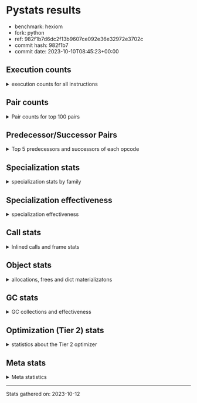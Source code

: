 
# Pystats results

- benchmark: hexiom
- fork: python
- ref: 982f1b7d6dc2f13b9607ce092e36e32972e3702c
- commit hash: 982f1b7
- commit date: 2023-10-10T08:45:23+00:00

## Execution counts

<details>
<summary> execution counts for all instructions </summary>

|Name | Count | Self | Cumulative | Miss ratio | 
|---|---:|---:|---:|---:|
| LOAD_FAST | 245,090,520 | 17.1% | 17.1% |  |
| STORE_FAST | 99,093,660 | 6.9% | 24.0% |  |
| LOAD_CONST | 96,767,160 | 6.8% | 30.8% |  |
| BINARY_SUBSCR_LIST_INT | 74,944,320 | 5.2% | 36.0% |  |
| RESUME_CHECK | 70,878,240 | 5.0% | 41.0% |  |
| LOAD_ATTR_INSTANCE_VALUE | 69,635,520 | 4.9% | 45.9% |  |
| JUMP_BACKWARD | 67,925,100 | 4.7% | 50.6% |  |
| POP_JUMP_IF_FALSE | 66,537,660 | 4.6% | 55.3% |  |
| COMPARE_OP_INT | 53,496,000 | 3.7% | 59.0% |  |
| FOR_ITER_LIST | 42,578,280 | 3.0% | 62.0% | 0.1% |
| RETURN_VALUE | 39,272,760 | 2.7% | 64.7% |  |
| LOAD_GLOBAL_BUILTIN | 38,777,340 | 2.7% | 67.4% |  |
| LOAD_DEREF | 37,844,340 | 2.6% | 70.1% |  |
| CONTAINS_OP | 36,482,880 | 2.5% | 72.6% |  |
| CALL_PY_EXACT_ARGS | 36,265,020 | 2.5% | 75.1% |  |
| CALL_LEN | 35,207,040 | 2.5% | 77.6% |  |
| LOAD_ATTR_METHOD_WITH_VALUES | 34,464,960 | 2.4% | 80.0% |  |
| TO_BOOL_BOOL | 32,763,840 | 2.3% | 82.3% |  |
| FOR_ITER_RANGE | 30,891,900 | 2.2% | 84.5% | 0.2% |
| POP_TOP | 29,638,500 | 2.1% | 86.5% |  |
| INTERPRETER_EXIT | 28,724,520 | 2.0% | 88.5% |  |
| YIELD_VALUE | 27,287,340 | 1.9% | 90.4% |  |
| POP_JUMP_IF_TRUE | 26,646,720 | 1.9% | 92.3% |  |
| LOAD_FAST_LOAD_FAST | 25,610,940 | 1.8% | 94.1% |  |
| BINARY_OP_ADD_INT | 7,922,880 | 0.6% | 94.7% |  |
| SWAP | 7,183,680 | 0.5% | 95.2% |  |
| LOAD_GLOBAL_MODULE | 7,041,040 | 0.5% | 95.6% |  |
| BINARY_SUBSCR_GETITEM | 6,934,080 | 0.5% | 96.1% |  |
| COPY | 6,593,280 | 0.5% | 96.6% |  |
| JUMP_FORWARD | 6,243,840 | 0.4% | 97.0% |  |
| GET_ITER | 5,557,560 | 0.4% | 97.4% |  |
| RETURN_CONST | 4,553,340 | 0.3% | 97.7% |  |
| STORE_SUBSCR_LIST_INT | 3,476,160 | 0.2% | 98.0% |  |
| BINARY_OP_SUBTRACT_INT | 3,312,000 | 0.2% | 98.2% |  |
| BINARY_SLICE | 2,379,840 | 0.2% | 98.4% |  |
| STORE_FAST_LOAD_FAST | 2,167,980 | 0.2% | 98.5% |  |
| LIST_APPEND | 2,158,080 | 0.2% | 98.7% |  |
| CALL_BUILTIN_CLASS | 2,082,300 | 0.1% | 98.8% |  |
| BUILD_TUPLE | 1,781,760 | 0.1% | 98.9% |  |
| STORE_DEREF | 1,658,880 | 0.1% | 99.1% |  |
| RETURN_GENERATOR | 1,436,220 | 0.1% | 99.2% |  |
| MAKE_FUNCTION | 1,436,220 | 0.1% | 99.3% |  |
| COPY_FREE_VARS | 1,436,220 | 0.1% | 99.4% |  |
| SET_FUNCTION_ATTRIBUTE | 1,436,160 | 0.1% | 99.5% |  |
| CALL_BUILTIN_FAST_WITH_KEYWORDS | 1,436,160 | 0.1% | 99.6% |  |
| LOAD_ATTR_METHOD_NO_DICT | 874,140 | 0.1% | 99.6% |  |
| BUILD_LIST | 763,260 | 0.1% | 99.7% |  |
| STORE_ATTR_INSTANCE_VALUE | 708,480 | 0.0% | 99.7% |  |
| POP_JUMP_IF_NOT_NONE | 523,200 | 0.0% | 99.8% |  |
| EXTENDED_ARG | 489,600 | 0.0% | 99.8% |  |
| CALL_LIST_APPEND | 448,320 | 0.0% | 99.8% |  |
| CALL_METHOD_DESCRIPTOR_O | 418,620 | 0.0% | 99.9% |  |
| EXIT_INIT_CHECK | 235,200 | 0.0% | 99.9% |  |
| CALL_ALLOC_AND_ENTER_INIT | 235,200 | 0.0% | 99.9% |  |
| MAKE_CELL | 207,360 | 0.0% | 99.9% |  |
| BINARY_SUBSCR_TUPLE_INT | 205,440 | 0.0% | 99.9% |  |
| LOAD_ATTR_CLASS | 188,220 | 0.0% | 99.9% |  |
| LOAD_FAST_AND_CLEAR | 156,480 | 0.0% | 99.9% |  |
| CALL_PY_WITH_DEFAULTS | 154,560 | 0.0% | 100.0% |  |
| UNPACK_SEQUENCE_TWO_TUPLE | 124,860 | 0.0% | 100.0% |  |
| STORE_FAST_STORE_FAST | 124,860 | 0.0% | 100.0% |  |
| NOP | 99,900 | 0.0% | 100.0% |  |
| BINARY_SUBSCR_DICT | 98,940 | 0.0% | 100.0% |  |
| COMPARE_OP_STR | 36,540 | 0.0% | 100.0% |  |
| BINARY_SUBSCR_STR_INT | 36,480 | 0.0% | 100.0% |  |
| CALL_KW | 28,800 | 0.0% | 100.0% |  |
| BINARY_OP | 25,220 | 0.0% | 100.0% |  |
| STORE_SUBSCR_DICT | 18,240 | 0.0% | 100.0% |  |
| CALL | 15,040 | 0.0% | 100.0% |  |
| CALL_STR_1 | 11,520 | 0.0% | 100.0% |  |
| BINARY_OP_MULTIPLY_INT | 7,680 | 0.0% | 100.0% |  |
| CALL_METHOD_DESCRIPTOR_FAST | 6,180 | 0.0% | 100.0% |  |
| PUSH_NULL | 1,320 | 0.0% | 100.0% |  |
| LOAD_ATTR_MODULE | 1,180 | 0.0% | 100.0% |  |
| CALL_METHOD_DESCRIPTOR_FAST_WITH_KEYWORDS | 1,020 | 0.0% | 100.0% |  |
| LOAD_ATTR_METHOD_LAZY_DICT | 960 | 0.0% | 100.0% |  |
| CALL_METHOD_DESCRIPTOR_NOARGS | 960 | 0.0% | 100.0% |  |
| BUILD_MAP | 960 | 0.0% | 100.0% |  |
| LOAD_ATTR | 200 | 0.0% | 100.0% |  |
| LOAD_GLOBAL | 180 | 0.0% | 100.0% |  |
| CALL_FUNCTION_EX | 120 | 0.0% | 100.0% |  |
| LOAD_FAST_CHECK | 60 | 0.0% | 100.0% |  |
| LIST_EXTEND | 60 | 0.0% | 100.0% |  |
| CALL_INTRINSIC_1 | 60 | 0.0% | 100.0% |  |
| BINARY_OP_SUBTRACT_FLOAT | 60 | 0.0% | 100.0% |  |
| UNPACK_SEQUENCE | 20 | 0.0% | 100.0% |  |
| COMPARE_OP | 20 | 0.0% | 100.0% |  |
| BINARY_SUBSCR | 20 | 0.0% | 100.0% |  |


</details>

## Pair counts

<details>
<summary> Pair counts for top 100 pairs </summary>

|Pair | Count | Self | Cumulative | 
|---|---:|---:|---:|
| LOAD_FAST LOAD_ATTR_INSTANCE_VALUE | 62,971,200 | 4.4% | 4.4% |
| LOAD_ATTR_INSTANCE_VALUE LOAD_FAST | 59,443,200 | 4.2% | 8.6% |
| LOAD_FAST BINARY_SUBSCR_LIST_INT | 59,019,840 | 4.1% | 12.7% |
| STORE_FAST LOAD_FAST | 53,108,340 | 3.7% | 16.4% |
| FOR_ITER_LIST STORE_FAST | 38,914,560 | 2.7% | 19.1% |
| JUMP_BACKWARD FOR_ITER_LIST | 38,806,380 | 2.7% | 21.8% |
| LOAD_CONST COMPARE_OP_INT | 38,582,400 | 2.7% | 24.5% |
| LOAD_GLOBAL_BUILTIN LOAD_FAST | 36,593,340 | 2.6% | 27.1% |
| CALL_LEN LOAD_CONST | 35,076,480 | 2.5% | 29.5% |
| CALL_PY_EXACT_ARGS RESUME_CHECK | 34,623,360 | 2.4% | 31.9% |
| LOAD_FAST CONTAINS_OP | 33,680,640 | 2.4% | 34.3% |
| LOAD_DEREF LOAD_FAST | 33,680,640 | 2.4% | 36.6% |
| LOAD_FAST LOAD_ATTR_METHOD_WITH_VALUES | 33,414,720 | 2.3% | 39.0% |
| LOAD_ATTR_METHOD_WITH_VALUES LOAD_FAST | 31,193,280 | 2.2% | 41.2% |
| LOAD_FAST CALL_PY_EXACT_ARGS | 31,105,920 | 2.2% | 43.3% |
| RETURN_VALUE TO_BOOL_BOOL | 30,024,960 | 2.1% | 45.4% |
| CONTAINS_OP POP_JUMP_IF_FALSE | 29,942,400 | 2.1% | 47.5% |
| TO_BOOL_BOOL POP_JUMP_IF_FALSE | 29,653,440 | 2.1% | 49.6% |
| RESUME_CHECK LOAD_GLOBAL_BUILTIN | 29,537,280 | 2.1% | 51.7% |
| COMPARE_OP_INT RETURN_VALUE | 29,485,440 | 2.1% | 53.7% |
| BINARY_SUBSCR_LIST_INT CALL_LEN | 29,485,440 | 2.1% | 55.8% |
| POP_JUMP_IF_FALSE LOAD_CONST | 29,222,400 | 2.0% | 57.8% |
| JUMP_BACKWARD FOR_ITER_RANGE | 28,862,400 | 2.0% | 59.8% |
| POP_TOP JUMP_BACKWARD | 27,387,180 | 1.9% | 61.7% |
| CACHE RESUME_CHECK | 27,288,300 | 1.9% | 63.7% |
| YIELD_VALUE INTERPRETER_EXIT | 27,287,340 | 1.9% | 65.6% |
| RESUME_CHECK POP_TOP | 27,287,340 | 1.9% | 67.5% |
| STORE_FAST LOAD_DEREF | 27,287,040 | 1.9% | 69.4% |
| FOR_ITER_RANGE STORE_FAST | 25,292,160 | 1.8% | 71.1% |
| LOAD_CONST YIELD_VALUE | 21,144,960 | 1.5% | 72.6% |
| BINARY_SUBSCR_LIST_INT STORE_FAST | 17,138,880 | 1.2% | 73.8% |
| COMPARE_OP_INT POP_JUMP_IF_TRUE | 17,087,040 | 1.2% | 75.0% |
| POP_JUMP_IF_TRUE JUMP_BACKWARD | 14,688,000 | 1.0% | 76.0% |
| POP_JUMP_IF_FALSE JUMP_BACKWARD | 13,742,400 | 1.0% | 77.0% |
| RESUME_CHECK LOAD_FAST | 10,452,540 | 0.7% | 77.7% |
| BINARY_SUBSCR_LIST_INT LOAD_CONST | 8,798,400 | 0.6% | 78.3% |
| BINARY_SUBSCR_LIST_INT RETURN_VALUE | 8,482,560 | 0.6% | 78.9% |
| BINARY_OP_ADD_INT STORE_FAST | 7,732,800 | 0.5% | 79.5% |
| LOAD_CONST BINARY_SUBSCR_LIST_INT | 7,728,000 | 0.5% | 80.0% |
| LOAD_FAST LOAD_CONST | 7,643,520 | 0.5% | 80.5% |
| LOAD_CONST BINARY_OP_ADD_INT | 7,545,600 | 0.5% | 81.1% |
| LOAD_FAST_LOAD_FAST COMPARE_OP_INT | 7,449,600 | 0.5% | 81.6% |
| POP_JUMP_IF_FALSE LOAD_FAST | 7,227,900 | 0.5% | 82.1% |
| BINARY_SUBSCR_GETITEM RESUME_CHECK | 6,934,080 | 0.5% | 82.6% |
| COMPARE_OP_INT POP_JUMP_IF_FALSE | 6,923,520 | 0.5% | 83.1% |
| LOAD_FAST_LOAD_FAST BINARY_SUBSCR_GETITEM | 6,896,640 | 0.5% | 83.6% |
| CONTAINS_OP POP_JUMP_IF_TRUE | 6,431,040 | 0.4% | 84.0% |
| POP_JUMP_IF_FALSE LOAD_DEREF | 6,393,600 | 0.4% | 84.4% |
| LOAD_CONST JUMP_FORWARD | 6,142,080 | 0.4% | 84.9% |
| JUMP_FORWARD YIELD_VALUE | 6,142,080 | 0.4% | 85.3% |
| POP_JUMP_IF_FALSE LOAD_FAST_LOAD_FAST | 5,941,440 | 0.4% | 85.7% |
| STORE_FAST JUMP_BACKWARD | 5,855,040 | 0.4% | 86.1% |
| STORE_FAST LOAD_GLOBAL_BUILTIN | 5,841,640 | 0.4% | 86.5% |
| POP_JUMP_IF_TRUE LOAD_FAST_LOAD_FAST | 5,629,440 | 0.4% | 86.9% |
| LOAD_GLOBAL_MODULE COMPARE_OP_INT | 5,560,320 | 0.4% | 87.3% |
| RETURN_VALUE LOAD_CONST | 5,403,840 | 0.4% | 87.7% |
| POP_JUMP_IF_TRUE LOAD_FAST | 4,940,160 | 0.3% | 88.0% |
| LOAD_CONST STORE_FAST | 4,804,800 | 0.3% | 88.4% |
| LOAD_FAST CALL_LEN | 4,322,880 | 0.3% | 88.7% |
| STORE_FAST LOAD_FAST_LOAD_FAST | 4,269,180 | 0.3% | 89.0% |
| BINARY_SUBSCR_LIST_INT LOAD_GLOBAL_MODULE | 4,231,680 | 0.3% | 89.3% |
| LOAD_DEREF BINARY_SUBSCR_LIST_INT | 3,924,480 | 0.3% | 89.5% |
| LOAD_CONST BINARY_OP_SUBTRACT_INT | 3,306,240 | 0.2% | 89.8% |
| SWAP SWAP | 3,296,640 | 0.2% | 90.0% |
| SWAP STORE_SUBSCR_LIST_INT | 3,296,640 | 0.2% | 90.2% |
| COPY COPY | 3,296,640 | 0.2% | 90.5% |
| COPY BINARY_SUBSCR_LIST_INT | 3,296,640 | 0.2% | 90.7% |
| BINARY_OP_SUBTRACT_INT SWAP | 3,278,400 | 0.2% | 90.9% |
| TO_BOOL_BOOL POP_JUMP_IF_TRUE | 3,110,400 | 0.2% | 91.1% |
| LOAD_ATTR_INSTANCE_VALUE LOAD_DEREF | 3,095,040 | 0.2% | 91.4% |
| LOAD_FAST_LOAD_FAST LOAD_ATTR_INSTANCE_VALUE | 2,974,080 | 0.2% | 91.6% |
| RESUME_CHECK LOAD_FAST_LOAD_FAST | 2,953,920 | 0.2% | 91.8% |
| LOAD_FAST_LOAD_FAST CALL_PY_EXACT_ARGS | 2,785,920 | 0.2% | 92.0% |
| LOAD_ATTR_METHOD_WITH_VALUES LOAD_FAST_LOAD_FAST | 2,785,920 | 0.2% | 92.2% |
| BINARY_SUBSCR_LIST_INT CONTAINS_OP | 2,608,320 | 0.2% | 92.3% |
| RETURN_CONST TO_BOOL_BOOL | 2,535,360 | 0.2% | 92.5% |
| LOAD_FAST_LOAD_FAST LOAD_CONST | 2,535,360 | 0.2% | 92.7% |
| LOAD_CONST LOAD_CONST | 2,468,160 | 0.2% | 92.9% |
| LOAD_CONST BINARY_SLICE | 2,361,600 | 0.2% | 93.0% |
| STORE_SUBSCR_LIST_INT JUMP_BACKWARD | 2,327,040 | 0.2% | 93.2% |
| BINARY_SUBSCR_LIST_INT COPY | 2,323,200 | 0.2% | 93.4% |
| POP_JUMP_IF_FALSE RETURN_CONST | 2,190,720 | 0.2% | 93.5% |
| LIST_APPEND JUMP_BACKWARD | 2,158,080 | 0.2% | 93.7% |
| STORE_FAST_LOAD_FAST LOAD_ATTR_INSTANCE_VALUE | 2,042,880 | 0.1% | 93.8% |
| FOR_ITER_RANGE STORE_FAST_LOAD_FAST | 2,042,880 | 0.1% | 94.0% |
| BINARY_SLICE LIST_APPEND | 2,042,880 | 0.1% | 94.1% |
| LOAD_ATTR_INSTANCE_VALUE STORE_FAST | 2,039,040 | 0.1% | 94.2% |
| STORE_FAST LOAD_CONST | 2,025,660 | 0.1% | 94.4% |
| CALL_BUILTIN_CLASS GET_ITER | 1,984,320 | 0.1% | 94.5% |
| GET_ITER FOR_ITER_RANGE | 1,881,660 | 0.1% | 94.7% |
| GET_ITER FOR_ITER_LIST | 1,875,840 | 0.1% | 94.8% |
| LOAD_FAST GET_ITER | 1,862,460 | 0.1% | 94.9% |
| STORE_DEREF LOAD_FAST | 1,658,880 | 0.1% | 95.0% |
| FOR_ITER_RANGE STORE_DEREF | 1,658,880 | 0.1% | 95.1% |
| LOAD_ATTR_INSTANCE_VALUE GET_ITER | 1,644,480 | 0.1% | 95.3% |
| LOAD_FAST COMPARE_OP_INT | 1,584,000 | 0.1% | 95.4% |
| RETURN_VALUE LOAD_ATTR_INSTANCE_VALUE | 1,566,720 | 0.1% | 95.5% |
| LOAD_FAST LOAD_GLOBAL_MODULE | 1,545,600 | 0.1% | 95.6% |
| POP_JUMP_IF_FALSE LOAD_GLOBAL_BUILTIN | 1,507,200 | 0.1% | 95.7% |
| LOAD_GLOBAL_BUILTIN LOAD_FAST_LOAD_FAST | 1,471,680 | 0.1% | 95.8% |


</details>

## Predecessor/Successor Pairs

<details>
<summary> Top 5 predecessors and successors of each opcode </summary>

### BINARY_SLICE

<details>
<summary> Successors and predecessors for BINARY_SLICE </summary>

|Predecessors | Count | Percentage | 
|---|---:|---:|
| LOAD_CONST | 2,361,600 | 99.2% |
| BINARY_OP_ADD_INT | 18,240 | 0.8% |

|Successors | Count | Percentage | 
|---|---:|---:|
| LIST_APPEND | 2,042,880 | 85.8% |
| STORE_FAST | 336,960 | 14.2% |


</details>

### CACHE

<details>
<summary> Successors and predecessors for CACHE </summary>

|Predecessors | Count | Percentage | 
|---|---:|---:|

|Successors | Count | Percentage | 
|---|---:|---:|
| RESUME_CHECK | 27,288,300 | 95.0% |
| POP_TOP | 1,436,220 | 5.0% |


</details>

### BINARY_SUBSCR

<details>
<summary> Successors and predecessors for BINARY_SUBSCR </summary>

|Predecessors | Count | Percentage | 
|---|---:|---:|
| LOAD_FAST | 20 | 100.0% |

|Successors | Count | Percentage | 
|---|---:|---:|
| BINARY_SUBSCR_DICT | 20 | 100.0% |


</details>

### EXIT_INIT_CHECK

<details>
<summary> Successors and predecessors for EXIT_INIT_CHECK </summary>

|Predecessors | Count | Percentage | 
|---|---:|---:|
| RETURN_CONST | 235,200 | 100.0% |

|Successors | Count | Percentage | 
|---|---:|---:|
| RETURN_VALUE | 235,200 | 100.0% |


</details>

### GET_ITER

<details>
<summary> Successors and predecessors for GET_ITER </summary>

|Predecessors | Count | Percentage | 
|---|---:|---:|
| CALL_BUILTIN_CLASS | 1,984,320 | 35.7% |
| LOAD_FAST | 1,862,460 | 33.5% |
| LOAD_ATTR_INSTANCE_VALUE | 1,644,480 | 29.6% |
| RETURN_VALUE | 47,040 | 0.8% |
| LOAD_GLOBAL_MODULE | 18,240 | 0.3% |

|Successors | Count | Percentage | 
|---|---:|---:|
| FOR_ITER_RANGE | 1,881,660 | 33.9% |
| FOR_ITER_LIST | 1,875,840 | 33.8% |
| CALL_PY_EXACT_ARGS | 1,436,200 | 25.8% |
| EXTENDED_ARG | 207,360 | 3.7% |
| LOAD_FAST_AND_CLEAR | 156,480 | 2.8% |


</details>

### INTERPRETER_EXIT

<details>
<summary> Successors and predecessors for INTERPRETER_EXIT </summary>

|Predecessors | Count | Percentage | 
|---|---:|---:|
| YIELD_VALUE | 27,287,340 | 95.0% |
| RETURN_CONST | 1,437,180 | 5.0% |

|Successors | Count | Percentage | 
|---|---:|---:|


</details>

### MAKE_FUNCTION

<details>
<summary> Successors and predecessors for MAKE_FUNCTION </summary>

|Predecessors | Count | Percentage | 
|---|---:|---:|
| LOAD_CONST | 1,436,220 | 100.0% |

|Successors | Count | Percentage | 
|---|---:|---:|
| SET_FUNCTION_ATTRIBUTE | 1,436,160 | 100.0% |
| LOAD_FAST_CHECK | 60 | 0.0% |


</details>

### NOP

<details>
<summary> Successors and predecessors for NOP </summary>

|Predecessors | Count | Percentage | 
|---|---:|---:|
| POP_JUMP_IF_FALSE | 85,440 | 85.5% |
| JUMP_BACKWARD | 14,400 | 14.4% |
| POP_TOP | 60 | 0.1% |

|Successors | Count | Percentage | 
|---|---:|---:|
| LOAD_GLOBAL_MODULE | 99,840 | 99.9% |
| LOAD_DEREF | 60 | 0.1% |


</details>

### POP_TOP

<details>
<summary> Successors and predecessors for POP_TOP </summary>

|Predecessors | Count | Percentage | 
|---|---:|---:|
| RESUME_CHECK | 27,287,340 | 92.1% |
| CACHE | 1,436,220 | 4.8% |
| CALL_METHOD_DESCRIPTOR_O | 418,560 | 1.4% |
| RETURN_CONST | 345,600 | 1.2% |
| SWAP | 121,920 | 0.4% |

|Successors | Count | Percentage | 
|---|---:|---:|
| JUMP_BACKWARD | 27,387,180 | 92.4% |
| RESUME_CHECK | 1,436,220 | 4.8% |
| RETURN_CONST | 526,080 | 1.8% |
| RETURN_VALUE | 121,920 | 0.4% |
| LOAD_GLOBAL_MODULE | 109,440 | 0.4% |


</details>

### PUSH_NULL

<details>
<summary> Successors and predecessors for PUSH_NULL </summary>

|Predecessors | Count | Percentage | 
|---|---:|---:|
| LOAD_ATTR_MODULE | 1,180 | 89.4% |
| LOAD_DEREF | 120 | 9.1% |
| LOAD_ATTR | 20 | 1.5% |

|Successors | Count | Percentage | 
|---|---:|---:|
| CALL | 1,200 | 90.9% |
| LOAD_FAST | 120 | 9.1% |


</details>

### RETURN_GENERATOR

<details>
<summary> Successors and predecessors for RETURN_GENERATOR </summary>

|Predecessors | Count | Percentage | 
|---|---:|---:|
| COPY_FREE_VARS | 1,436,160 | 100.0% |
| CALL_PY_EXACT_ARGS | 60 | 0.0% |

|Successors | Count | Percentage | 
|---|---:|---:|
| CALL_BUILTIN_FAST_WITH_KEYWORDS | 1,436,160 | 100.0% |
| CALL_METHOD_DESCRIPTOR_O | 40 | 0.0% |
| CALL | 20 | 0.0% |


</details>

### RETURN_VALUE

<details>
<summary> Successors and predecessors for RETURN_VALUE </summary>

|Predecessors | Count | Percentage | 
|---|---:|---:|
| COMPARE_OP_INT | 29,485,440 | 75.1% |
| BINARY_SUBSCR_LIST_INT | 8,482,560 | 21.6% |
| LOAD_FAST | 584,700 | 1.5% |
| EXIT_INIT_CHECK | 235,200 | 0.6% |
| RETURN_VALUE | 156,540 | 0.4% |

|Successors | Count | Percentage | 
|---|---:|---:|
| TO_BOOL_BOOL | 30,024,960 | 76.5% |
| LOAD_CONST | 5,403,840 | 13.8% |
| LOAD_ATTR_INSTANCE_VALUE | 1,566,720 | 4.0% |
| CALL_LEN | 1,398,720 | 3.6% |
| STORE_FAST | 481,920 | 1.2% |


</details>

### BINARY_OP

<details>
<summary> Successors and predecessors for BINARY_OP </summary>

|Predecessors | Count | Percentage | 
|---|---:|---:|
| LOAD_FAST | 20,180 | 80.0% |
| BINARY_OP_SUBTRACT_INT | 2,880 | 11.4% |
| BUILD_LIST | 1,920 | 7.6% |
| BINARY_OP | 240 | 1.0% |

|Successors | Count | Percentage | 
|---|---:|---:|
| LOAD_CONST | 23,040 | 91.4% |
| STORE_FAST | 960 | 3.8% |
| LOAD_FAST | 960 | 3.8% |
| BINARY_OP | 240 | 1.0% |
| BINARY_OP_SUBTRACT_FLOAT | 20 | 0.1% |


</details>

### BUILD_LIST

<details>
<summary> Successors and predecessors for BUILD_LIST </summary>

|Predecessors | Count | Percentage | 
|---|---:|---:|
| LOAD_FAST | 362,940 | 47.6% |
| STORE_FAST | 205,440 | 26.9% |
| SWAP | 156,480 | 20.5% |
| LOAD_GLOBAL_MODULE | 18,240 | 2.4% |
| LOAD_FAST_LOAD_FAST | 18,240 | 2.4% |

|Successors | Count | Percentage | 
|---|---:|---:|
| STORE_FAST | 410,880 | 53.8% |
| LOAD_FAST | 157,440 | 20.6% |
| SWAP | 156,480 | 20.5% |
| LIST_APPEND | 18,240 | 2.4% |
| CALL_ALLOC_AND_ENTER_INIT | 18,240 | 2.4% |


</details>

### BUILD_MAP

<details>
<summary> Successors and predecessors for BUILD_MAP </summary>

|Predecessors | Count | Percentage | 
|---|---:|---:|
| STORE_ATTR_INSTANCE_VALUE | 960 | 100.0% |

|Successors | Count | Percentage | 
|---|---:|---:|
| LOAD_FAST | 960 | 100.0% |


</details>

### BUILD_TUPLE

<details>
<summary> Successors and predecessors for BUILD_TUPLE </summary>

|Predecessors | Count | Percentage | 
|---|---:|---:|
| LOAD_FAST | 1,436,160 | 80.6% |
| LOAD_FAST_LOAD_FAST | 317,760 | 17.8% |
| LOAD_GLOBAL_MODULE | 27,840 | 1.6% |

|Successors | Count | Percentage | 
|---|---:|---:|
| LOAD_CONST | 1,436,160 | 80.6% |
| CALL_PY_EXACT_ARGS | 109,440 | 6.1% |
| LIST_APPEND | 91,200 | 5.1% |
| BINARY_SUBSCR_DICT | 80,640 | 4.5% |
| STORE_FAST | 36,480 | 2.0% |


</details>

### CALL

<details>
<summary> Successors and predecessors for CALL </summary>

|Predecessors | Count | Percentage | 
|---|---:|---:|
| LOAD_FAST | 11,540 | 76.7% |
| PUSH_NULL | 1,200 | 8.0% |
| LOAD_ATTR_INSTANCE_VALUE | 960 | 6.4% |
| BINARY_SUBSCR_LIST_INT | 960 | 6.4% |
| CALL | 280 | 1.9% |

|Successors | Count | Percentage | 
|---|---:|---:|
| STORE_FAST | 14,520 | 96.5% |
| CALL | 280 | 1.9% |
| POP_TOP | 60 | 0.4% |
| LOAD_FAST | 60 | 0.4% |
| CALL_METHOD_DESCRIPTOR_FAST | 40 | 0.3% |


</details>

### CALL_FUNCTION_EX

<details>
<summary> Successors and predecessors for CALL_FUNCTION_EX </summary>

|Predecessors | Count | Percentage | 
|---|---:|---:|
| LOAD_FAST | 60 | 50.0% |
| CALL_INTRINSIC_1 | 60 | 50.0% |

|Successors | Count | Percentage | 
|---|---:|---:|
| RESUME_CHECK | 60 | 50.0% |
| COPY_FREE_VARS | 60 | 50.0% |


</details>

### CALL_INTRINSIC_1

<details>
<summary> Successors and predecessors for CALL_INTRINSIC_1 </summary>

|Predecessors | Count | Percentage | 
|---|---:|---:|
| LIST_EXTEND | 60 | 100.0% |

|Successors | Count | Percentage | 
|---|---:|---:|
| CALL_FUNCTION_EX | 60 | 100.0% |


</details>

### CALL_KW

<details>
<summary> Successors and predecessors for CALL_KW </summary>

|Predecessors | Count | Percentage | 
|---|---:|---:|
| LOAD_CONST | 28,800 | 100.0% |

|Successors | Count | Percentage | 
|---|---:|---:|
| POP_TOP | 27,840 | 96.7% |
| RESUME_CHECK | 960 | 3.3% |


</details>

### COMPARE_OP

<details>
<summary> Successors and predecessors for COMPARE_OP </summary>

|Predecessors | Count | Percentage | 
|---|---:|---:|
| LOAD_FAST_LOAD_FAST | 20 | 100.0% |

|Successors | Count | Percentage | 
|---|---:|---:|
| COMPARE_OP_STR | 20 | 100.0% |


</details>

### CONTAINS_OP

<details>
<summary> Successors and predecessors for CONTAINS_OP </summary>

|Predecessors | Count | Percentage | 
|---|---:|---:|
| LOAD_FAST | 33,680,640 | 92.3% |
| BINARY_SUBSCR_LIST_INT | 2,608,320 | 7.1% |
| LOAD_ATTR_INSTANCE_VALUE | 109,440 | 0.3% |
| RETURN_VALUE | 84,480 | 0.2% |

|Successors | Count | Percentage | 
|---|---:|---:|
| POP_JUMP_IF_FALSE | 29,942,400 | 82.1% |
| POP_JUMP_IF_TRUE | 6,431,040 | 17.6% |
| RETURN_VALUE | 109,440 | 0.3% |


</details>

### COPY

<details>
<summary> Successors and predecessors for COPY </summary>

|Predecessors | Count | Percentage | 
|---|---:|---:|
| COPY | 3,296,640 | 50.0% |
| BINARY_SUBSCR_LIST_INT | 2,323,200 | 35.2% |
| LOAD_FAST_LOAD_FAST | 973,440 | 14.8% |

|Successors | Count | Percentage | 
|---|---:|---:|
| COPY | 3,296,640 | 50.0% |
| BINARY_SUBSCR_LIST_INT | 3,296,640 | 50.0% |


</details>

### COPY_FREE_VARS

<details>
<summary> Successors and predecessors for COPY_FREE_VARS </summary>

|Predecessors | Count | Percentage | 
|---|---:|---:|
| CALL_PY_EXACT_ARGS | 1,436,160 | 100.0% |
| CALL_FUNCTION_EX | 60 | 0.0% |

|Successors | Count | Percentage | 
|---|---:|---:|
| RETURN_GENERATOR | 1,436,160 | 100.0% |
| RESUME_CHECK | 60 | 0.0% |


</details>

### EXTENDED_ARG

<details>
<summary> Successors and predecessors for EXTENDED_ARG </summary>

|Predecessors | Count | Percentage | 
|---|---:|---:|
| JUMP_BACKWARD | 241,920 | 49.4% |
| GET_ITER | 207,360 | 42.4% |
| FOR_ITER_LIST | 40,320 | 8.2% |

|Successors | Count | Percentage | 
|---|---:|---:|
| FOR_ITER_LIST | 410,880 | 83.9% |
| JUMP_BACKWARD | 40,320 | 8.2% |
| FOR_ITER_RANGE | 38,400 | 7.8% |


</details>

### JUMP_BACKWARD

<details>
<summary> Successors and predecessors for JUMP_BACKWARD </summary>

|Predecessors | Count | Percentage | 
|---|---:|---:|
| POP_TOP | 27,387,180 | 40.3% |
| POP_JUMP_IF_TRUE | 14,688,000 | 21.6% |
| POP_JUMP_IF_FALSE | 13,742,400 | 20.2% |
| STORE_FAST | 5,855,040 | 8.6% |
| STORE_SUBSCR_LIST_INT | 2,327,040 | 3.4% |

|Successors | Count | Percentage | 
|---|---:|---:|
| FOR_ITER_LIST | 38,806,380 | 57.1% |
| FOR_ITER_RANGE | 28,862,400 | 42.5% |
| EXTENDED_ARG | 241,920 | 0.4% |
| NOP | 14,400 | 0.0% |


</details>

### JUMP_FORWARD

<details>
<summary> Successors and predecessors for JUMP_FORWARD </summary>

|Predecessors | Count | Percentage | 
|---|---:|---:|
| LOAD_CONST | 6,142,080 | 98.4% |
| STORE_FAST | 85,440 | 1.4% |
| CALL_STR_1 | 11,520 | 0.2% |
| CALL_BUILTIN_CLASS | 3,840 | 0.1% |
| POP_JUMP_IF_FALSE | 960 | 0.0% |

|Successors | Count | Percentage | 
|---|---:|---:|
| YIELD_VALUE | 6,142,080 | 98.4% |
| LOAD_FAST | 60,480 | 1.0% |
| LOAD_GLOBAL_BUILTIN | 18,240 | 0.3% |
| STORE_FAST | 15,360 | 0.2% |
| LOAD_FAST_LOAD_FAST | 6,720 | 0.1% |


</details>

### LIST_APPEND

<details>
<summary> Successors and predecessors for LIST_APPEND </summary>

|Predecessors | Count | Percentage | 
|---|---:|---:|
| BINARY_SLICE | 2,042,880 | 94.7% |
| BUILD_TUPLE | 91,200 | 4.2% |
| BUILD_LIST | 18,240 | 0.8% |
| CALL_METHOD_DESCRIPTOR_FAST | 5,760 | 0.3% |

|Successors | Count | Percentage | 
|---|---:|---:|
| JUMP_BACKWARD | 2,158,080 | 100.0% |


</details>

### LIST_EXTEND

<details>
<summary> Successors and predecessors for LIST_EXTEND </summary>

|Predecessors | Count | Percentage | 
|---|---:|---:|
| LOAD_DEREF | 60 | 100.0% |

|Successors | Count | Percentage | 
|---|---:|---:|
| CALL_INTRINSIC_1 | 60 | 100.0% |


</details>

### LOAD_ATTR

<details>
<summary> Successors and predecessors for LOAD_ATTR </summary>

|Predecessors | Count | Percentage | 
|---|---:|---:|
| LOAD_GLOBAL_MODULE | 100 | 50.0% |
| LOAD_FAST | 40 | 20.0% |
| LOAD_GLOBAL | 20 | 10.0% |
| LOAD_FAST_CHECK | 20 | 10.0% |
| LOAD_CONST | 20 | 10.0% |

|Successors | Count | Percentage | 
|---|---:|---:|
| LOAD_ATTR_MODULE | 80 | 40.0% |
| LOAD_ATTR_METHOD_NO_DICT | 80 | 40.0% |
| PUSH_NULL | 20 | 10.0% |
| LOAD_ATTR_CLASS | 20 | 10.0% |


</details>

### LOAD_CONST

<details>
<summary> Successors and predecessors for LOAD_CONST </summary>

|Predecessors | Count | Percentage | 
|---|---:|---:|
| CALL_LEN | 35,076,480 | 36.2% |
| POP_JUMP_IF_FALSE | 29,222,400 | 30.2% |
| BINARY_SUBSCR_LIST_INT | 8,798,400 | 9.1% |
| LOAD_FAST | 7,643,520 | 7.9% |
| RETURN_VALUE | 5,403,840 | 5.6% |

|Successors | Count | Percentage | 
|---|---:|---:|
| COMPARE_OP_INT | 38,582,400 | 39.9% |
| YIELD_VALUE | 21,144,960 | 21.9% |
| BINARY_SUBSCR_LIST_INT | 7,728,000 | 8.0% |
| BINARY_OP_ADD_INT | 7,545,600 | 7.8% |
| JUMP_FORWARD | 6,142,080 | 6.3% |


</details>

### LOAD_DEREF

<details>
<summary> Successors and predecessors for LOAD_DEREF </summary>

|Predecessors | Count | Percentage | 
|---|---:|---:|
| STORE_FAST | 27,287,040 | 72.1% |
| POP_JUMP_IF_FALSE | 6,393,600 | 16.9% |
| LOAD_ATTR_INSTANCE_VALUE | 3,095,040 | 8.2% |
| LOAD_FAST | 845,760 | 2.2% |
| LOAD_ATTR_METHOD_WITH_VALUES | 222,720 | 0.6% |

|Successors | Count | Percentage | 
|---|---:|---:|
| LOAD_FAST | 33,680,640 | 89.0% |
| BINARY_SUBSCR_LIST_INT | 3,924,480 | 10.4% |
| CALL_PY_EXACT_ARGS | 239,040 | 0.6% |
| PUSH_NULL | 120 | 0.0% |
| LIST_EXTEND | 60 | 0.0% |


</details>

### LOAD_FAST

<details>
<summary> Successors and predecessors for LOAD_FAST </summary>

|Predecessors | Count | Percentage | 
|---|---:|---:|
| LOAD_ATTR_INSTANCE_VALUE | 59,443,200 | 24.3% |
| STORE_FAST | 53,108,340 | 21.7% |
| LOAD_GLOBAL_BUILTIN | 36,593,340 | 14.9% |
| LOAD_DEREF | 33,680,640 | 13.7% |
| LOAD_ATTR_METHOD_WITH_VALUES | 31,193,280 | 12.7% |

|Successors | Count | Percentage | 
|---|---:|---:|
| LOAD_ATTR_INSTANCE_VALUE | 62,971,200 | 25.7% |
| BINARY_SUBSCR_LIST_INT | 59,019,840 | 24.1% |
| CONTAINS_OP | 33,680,640 | 13.7% |
| LOAD_ATTR_METHOD_WITH_VALUES | 33,414,720 | 13.6% |
| CALL_PY_EXACT_ARGS | 31,105,920 | 12.7% |


</details>

### LOAD_FAST_AND_CLEAR

<details>
<summary> Successors and predecessors for LOAD_FAST_AND_CLEAR </summary>

|Predecessors | Count | Percentage | 
|---|---:|---:|
| GET_ITER | 156,480 | 100.0% |

|Successors | Count | Percentage | 
|---|---:|---:|
| SWAP | 156,480 | 100.0% |


</details>

### LOAD_FAST_CHECK

<details>
<summary> Successors and predecessors for LOAD_FAST_CHECK </summary>

|Predecessors | Count | Percentage | 
|---|---:|---:|
| MAKE_FUNCTION | 60 | 100.0% |

|Successors | Count | Percentage | 
|---|---:|---:|
| LOAD_ATTR_METHOD_NO_DICT | 40 | 66.7% |
| LOAD_ATTR | 20 | 33.3% |


</details>

### LOAD_FAST_LOAD_FAST

<details>
<summary> Successors and predecessors for LOAD_FAST_LOAD_FAST </summary>

|Predecessors | Count | Percentage | 
|---|---:|---:|
| POP_JUMP_IF_FALSE | 5,941,440 | 23.2% |
| POP_JUMP_IF_TRUE | 5,629,440 | 22.0% |
| STORE_FAST | 4,269,180 | 16.7% |
| RESUME_CHECK | 2,953,920 | 11.5% |
| LOAD_ATTR_METHOD_WITH_VALUES | 2,785,920 | 10.9% |

|Successors | Count | Percentage | 
|---|---:|---:|
| COMPARE_OP_INT | 7,449,600 | 29.1% |
| BINARY_SUBSCR_GETITEM | 6,896,640 | 26.9% |
| LOAD_ATTR_INSTANCE_VALUE | 2,974,080 | 11.6% |
| CALL_PY_EXACT_ARGS | 2,785,920 | 10.9% |
| LOAD_CONST | 2,535,360 | 9.9% |


</details>

### LOAD_GLOBAL

<details>
<summary> Successors and predecessors for LOAD_GLOBAL </summary>

|Predecessors | Count | Percentage | 
|---|---:|---:|
| STORE_FAST | 80 | 44.4% |
| RETURN_VALUE | 40 | 22.2% |
| STORE_FAST_STORE_FAST | 20 | 11.1% |
| RESUME_CHECK | 20 | 11.1% |
| FOR_ITER_RANGE | 20 | 11.1% |

|Successors | Count | Percentage | 
|---|---:|---:|
| LOAD_GLOBAL_MODULE | 140 | 77.8% |
| LOAD_GLOBAL_BUILTIN | 20 | 11.1% |
| LOAD_ATTR | 20 | 11.1% |


</details>

### MAKE_CELL

<details>
<summary> Successors and predecessors for MAKE_CELL </summary>

|Predecessors | Count | Percentage | 
|---|---:|---:|
| CALL_PY_EXACT_ARGS | 205,440 | 99.1% |
| CALL_PY_WITH_DEFAULTS | 1,920 | 0.9% |

|Successors | Count | Percentage | 
|---|---:|---:|
| RESUME_CHECK | 207,360 | 100.0% |


</details>

### POP_JUMP_IF_FALSE

<details>
<summary> Successors and predecessors for POP_JUMP_IF_FALSE </summary>

|Predecessors | Count | Percentage | 
|---|---:|---:|
| CONTAINS_OP | 29,942,400 | 45.0% |
| TO_BOOL_BOOL | 29,653,440 | 44.6% |
| COMPARE_OP_INT | 6,923,520 | 10.4% |
| COMPARE_OP_STR | 18,300 | 0.0% |

|Successors | Count | Percentage | 
|---|---:|---:|
| LOAD_CONST | 29,222,400 | 43.9% |
| JUMP_BACKWARD | 13,742,400 | 20.7% |
| LOAD_FAST | 7,227,900 | 10.9% |
| LOAD_DEREF | 6,393,600 | 9.6% |
| LOAD_FAST_LOAD_FAST | 5,941,440 | 8.9% |


</details>

### POP_JUMP_IF_NOT_NONE

<details>
<summary> Successors and predecessors for POP_JUMP_IF_NOT_NONE </summary>

|Predecessors | Count | Percentage | 
|---|---:|---:|
| LOAD_FAST | 523,200 | 100.0% |

|Successors | Count | Percentage | 
|---|---:|---:|
| LOAD_FAST | 519,360 | 99.3% |
| LOAD_GLOBAL_BUILTIN | 3,840 | 0.7% |


</details>

### POP_JUMP_IF_TRUE

<details>
<summary> Successors and predecessors for POP_JUMP_IF_TRUE </summary>

|Predecessors | Count | Percentage | 
|---|---:|---:|
| COMPARE_OP_INT | 17,087,040 | 64.1% |
| CONTAINS_OP | 6,431,040 | 24.1% |
| TO_BOOL_BOOL | 3,110,400 | 11.7% |
| COMPARE_OP_STR | 18,240 | 0.1% |

|Successors | Count | Percentage | 
|---|---:|---:|
| JUMP_BACKWARD | 14,688,000 | 55.1% |
| LOAD_FAST_LOAD_FAST | 5,629,440 | 21.1% |
| LOAD_FAST | 4,940,160 | 18.5% |
| LOAD_GLOBAL_BUILTIN | 840,960 | 3.2% |
| LOAD_CONST | 492,480 | 1.8% |


</details>

### RETURN_CONST

<details>
<summary> Successors and predecessors for RETURN_CONST </summary>

|Predecessors | Count | Percentage | 
|---|---:|---:|
| POP_JUMP_IF_FALSE | 2,190,720 | 48.1% |
| FOR_ITER_LIST | 1,437,180 | 31.6% |
| POP_TOP | 526,080 | 11.6% |
| STORE_ATTR_INSTANCE_VALUE | 235,200 | 5.2% |
| STORE_SUBSCR_LIST_INT | 157,440 | 3.5% |

|Successors | Count | Percentage | 
|---|---:|---:|
| TO_BOOL_BOOL | 2,535,360 | 55.7% |
| INTERPRETER_EXIT | 1,437,180 | 31.6% |
| POP_TOP | 345,600 | 7.6% |
| EXIT_INIT_CHECK | 235,200 | 5.2% |


</details>

### SET_FUNCTION_ATTRIBUTE

<details>
<summary> Successors and predecessors for SET_FUNCTION_ATTRIBUTE </summary>

|Predecessors | Count | Percentage | 
|---|---:|---:|
| MAKE_FUNCTION | 1,436,160 | 100.0% |

|Successors | Count | Percentage | 
|---|---:|---:|
| LOAD_FAST | 1,436,160 | 100.0% |


</details>

### STORE_DEREF

<details>
<summary> Successors and predecessors for STORE_DEREF </summary>

|Predecessors | Count | Percentage | 
|---|---:|---:|
| FOR_ITER_RANGE | 1,658,880 | 100.0% |

|Successors | Count | Percentage | 
|---|---:|---:|
| LOAD_FAST | 1,658,880 | 100.0% |


</details>

### STORE_FAST

<details>
<summary> Successors and predecessors for STORE_FAST </summary>

|Predecessors | Count | Percentage | 
|---|---:|---:|
| FOR_ITER_LIST | 38,914,560 | 39.3% |
| FOR_ITER_RANGE | 25,292,160 | 25.5% |
| BINARY_SUBSCR_LIST_INT | 17,138,880 | 17.3% |
| BINARY_OP_ADD_INT | 7,732,800 | 7.8% |
| LOAD_CONST | 4,804,800 | 4.8% |

|Successors | Count | Percentage | 
|---|---:|---:|
| LOAD_FAST | 53,108,340 | 53.6% |
| LOAD_DEREF | 27,287,040 | 27.5% |
| JUMP_BACKWARD | 5,855,040 | 5.9% |
| LOAD_GLOBAL_BUILTIN | 5,841,640 | 5.9% |
| LOAD_FAST_LOAD_FAST | 4,269,180 | 4.3% |


</details>

### STORE_FAST_LOAD_FAST

<details>
<summary> Successors and predecessors for STORE_FAST_LOAD_FAST </summary>

|Predecessors | Count | Percentage | 
|---|---:|---:|
| FOR_ITER_RANGE | 2,042,880 | 94.2% |
| FOR_ITER_LIST | 125,100 | 5.8% |

|Successors | Count | Percentage | 
|---|---:|---:|
| LOAD_ATTR_INSTANCE_VALUE | 2,042,880 | 94.2% |
| LOAD_GLOBAL_MODULE | 119,040 | 5.5% |
| LOAD_ATTR_METHOD_NO_DICT | 6,060 | 0.3% |


</details>

### STORE_FAST_STORE_FAST

<details>
<summary> Successors and predecessors for STORE_FAST_STORE_FAST </summary>

|Predecessors | Count | Percentage | 
|---|---:|---:|
| UNPACK_SEQUENCE_TWO_TUPLE | 124,860 | 100.0% |

|Successors | Count | Percentage | 
|---|---:|---:|
| LOAD_FAST | 106,560 | 85.3% |
| LOAD_GLOBAL_MODULE | 18,280 | 14.6% |
| LOAD_GLOBAL | 20 | 0.0% |


</details>

### SWAP

<details>
<summary> Successors and predecessors for SWAP </summary>

|Predecessors | Count | Percentage | 
|---|---:|---:|
| SWAP | 3,296,640 | 45.9% |
| BINARY_OP_SUBTRACT_INT | 3,278,400 | 45.6% |
| LOAD_FAST_AND_CLEAR | 156,480 | 2.2% |
| BUILD_LIST | 156,480 | 2.2% |
| FOR_ITER_RANGE | 108,480 | 1.5% |

|Successors | Count | Percentage | 
|---|---:|---:|
| SWAP | 3,296,640 | 45.9% |
| STORE_SUBSCR_LIST_INT | 3,296,640 | 45.9% |
| BUILD_LIST | 156,480 | 2.2% |
| STORE_FAST | 155,520 | 2.2% |
| POP_TOP | 121,920 | 1.7% |


</details>

### UNPACK_SEQUENCE

<details>
<summary> Successors and predecessors for UNPACK_SEQUENCE </summary>

|Predecessors | Count | Percentage | 
|---|---:|---:|
| BINARY_SUBSCR_DICT | 20 | 100.0% |

|Successors | Count | Percentage | 
|---|---:|---:|
| UNPACK_SEQUENCE_TWO_TUPLE | 20 | 100.0% |


</details>

### YIELD_VALUE

<details>
<summary> Successors and predecessors for YIELD_VALUE </summary>

|Predecessors | Count | Percentage | 
|---|---:|---:|
| LOAD_CONST | 21,144,960 | 77.5% |
| JUMP_FORWARD | 6,142,080 | 22.5% |
| CALL_METHOD_DESCRIPTOR_FAST | 300 | 0.0% |

|Successors | Count | Percentage | 
|---|---:|---:|
| INTERPRETER_EXIT | 27,287,340 | 100.0% |


</details>

### BINARY_OP_ADD_INT

<details>
<summary> Successors and predecessors for BINARY_OP_ADD_INT </summary>

|Predecessors | Count | Percentage | 
|---|---:|---:|
| LOAD_CONST | 7,545,600 | 95.2% |
| LOAD_ATTR_INSTANCE_VALUE | 218,880 | 2.8% |
| CALL_LEN | 130,560 | 1.6% |
| LOAD_FAST_LOAD_FAST | 22,080 | 0.3% |
| BINARY_SUBSCR_LIST_INT | 3,840 | 0.0% |

|Successors | Count | Percentage | 
|---|---:|---:|
| STORE_FAST | 7,732,800 | 97.6% |
| COMPARE_OP_INT | 130,560 | 1.6% |
| SWAP | 18,240 | 0.2% |
| BINARY_SLICE | 18,240 | 0.2% |
| LOAD_CONST | 13,440 | 0.2% |


</details>

### BINARY_OP_MULTIPLY_INT

<details>
<summary> Successors and predecessors for BINARY_OP_MULTIPLY_INT </summary>

|Predecessors | Count | Percentage | 
|---|---:|---:|
| LOAD_CONST | 5,760 | 75.0% |
| LOAD_FAST | 960 | 12.5% |
| BINARY_OP_SUBTRACT_INT | 960 | 12.5% |

|Successors | Count | Percentage | 
|---|---:|---:|
| LOAD_CONST | 6,720 | 87.5% |
| LOAD_FAST | 960 | 12.5% |


</details>

### BINARY_OP_SUBTRACT_FLOAT

<details>
<summary> Successors and predecessors for BINARY_OP_SUBTRACT_FLOAT </summary>

|Predecessors | Count | Percentage | 
|---|---:|---:|
| LOAD_FAST | 40 | 66.7% |
| BINARY_OP | 20 | 33.3% |

|Successors | Count | Percentage | 
|---|---:|---:|
| STORE_FAST | 60 | 100.0% |


</details>

### BINARY_OP_SUBTRACT_INT

<details>
<summary> Successors and predecessors for BINARY_OP_SUBTRACT_INT </summary>

|Predecessors | Count | Percentage | 
|---|---:|---:|
| LOAD_CONST | 3,306,240 | 99.8% |
| LOAD_FAST_LOAD_FAST | 5,760 | 0.2% |

|Successors | Count | Percentage | 
|---|---:|---:|
| SWAP | 3,278,400 | 99.0% |
| STORE_FAST | 13,440 | 0.4% |
| LOAD_CONST | 8,640 | 0.3% |
| CALL_BUILTIN_CLASS | 5,760 | 0.2% |
| BINARY_OP | 2,880 | 0.1% |


</details>

### BINARY_SUBSCR_DICT

<details>
<summary> Successors and predecessors for BINARY_SUBSCR_DICT </summary>

|Predecessors | Count | Percentage | 
|---|---:|---:|
| BUILD_TUPLE | 80,640 | 81.5% |
| LOAD_FAST | 18,280 | 18.5% |
| BINARY_SUBSCR | 20 | 0.0% |

|Successors | Count | Percentage | 
|---|---:|---:|
| LOAD_ATTR_INSTANCE_VALUE | 80,640 | 81.5% |
| RETURN_VALUE | 18,240 | 18.4% |
| UNPACK_SEQUENCE_TWO_TUPLE | 40 | 0.0% |
| UNPACK_SEQUENCE | 20 | 0.0% |


</details>

### BINARY_SUBSCR_GETITEM

<details>
<summary> Successors and predecessors for BINARY_SUBSCR_GETITEM </summary>

|Predecessors | Count | Percentage | 
|---|---:|---:|
| LOAD_FAST_LOAD_FAST | 6,896,640 | 99.5% |
| LOAD_FAST | 37,440 | 0.5% |

|Successors | Count | Percentage | 
|---|---:|---:|
| RESUME_CHECK | 6,934,080 | 100.0% |


</details>

### BINARY_SUBSCR_LIST_INT

<details>
<summary> Successors and predecessors for BINARY_SUBSCR_LIST_INT </summary>

|Predecessors | Count | Percentage | 
|---|---:|---:|
| LOAD_FAST | 59,019,840 | 78.8% |
| LOAD_CONST | 7,728,000 | 10.3% |
| LOAD_DEREF | 3,924,480 | 5.2% |
| COPY | 3,296,640 | 4.4% |
| LOAD_FAST_LOAD_FAST | 975,360 | 1.3% |

|Successors | Count | Percentage | 
|---|---:|---:|
| CALL_LEN | 29,485,440 | 39.3% |
| STORE_FAST | 17,138,880 | 22.9% |
| LOAD_CONST | 8,798,400 | 11.7% |
| RETURN_VALUE | 8,482,560 | 11.3% |
| LOAD_GLOBAL_MODULE | 4,231,680 | 5.6% |


</details>

### BINARY_SUBSCR_STR_INT

<details>
<summary> Successors and predecessors for BINARY_SUBSCR_STR_INT </summary>

|Predecessors | Count | Percentage | 
|---|---:|---:|
| LOAD_CONST | 36,480 | 100.0% |

|Successors | Count | Percentage | 
|---|---:|---:|
| LOAD_CONST | 36,480 | 100.0% |


</details>

### BINARY_SUBSCR_TUPLE_INT

<details>
<summary> Successors and predecessors for BINARY_SUBSCR_TUPLE_INT </summary>

|Predecessors | Count | Percentage | 
|---|---:|---:|
| LOAD_CONST | 205,440 | 100.0% |

|Successors | Count | Percentage | 
|---|---:|---:|
| CALL_PY_EXACT_ARGS | 205,440 | 100.0% |


</details>

### CALL_ALLOC_AND_ENTER_INIT

<details>
<summary> Successors and predecessors for CALL_ALLOC_AND_ENTER_INIT </summary>

|Predecessors | Count | Percentage | 
|---|---:|---:|
| RETURN_VALUE | 107,520 | 45.7% |
| LOAD_CONST | 107,520 | 45.7% |
| BUILD_LIST | 18,240 | 7.8% |
| LOAD_FAST | 1,920 | 0.8% |

|Successors | Count | Percentage | 
|---|---:|---:|
| RESUME_CHECK | 235,200 | 100.0% |


</details>

### CALL_BUILTIN_CLASS

<details>
<summary> Successors and predecessors for CALL_BUILTIN_CLASS </summary>

|Predecessors | Count | Percentage | 
|---|---:|---:|
| LOAD_ATTR_INSTANCE_VALUE | 1,332,480 | 64.0% |
| LOAD_CONST | 634,560 | 30.5% |
| STORE_FAST | 47,040 | 2.3% |
| CALL_BUILTIN_CLASS | 47,040 | 2.3% |
| BINARY_OP_ADD_INT | 8,640 | 0.4% |

|Successors | Count | Percentage | 
|---|---:|---:|
| GET_ITER | 1,984,320 | 95.3% |
| STORE_FAST | 47,100 | 2.3% |
| CALL_BUILTIN_CLASS | 47,040 | 2.3% |
| JUMP_FORWARD | 3,840 | 0.2% |


</details>

### CALL_BUILTIN_FAST_WITH_KEYWORDS

<details>
<summary> Successors and predecessors for CALL_BUILTIN_FAST_WITH_KEYWORDS </summary>

|Predecessors | Count | Percentage | 
|---|---:|---:|
| RETURN_GENERATOR | 1,436,160 | 100.0% |

|Successors | Count | Percentage | 
|---|---:|---:|
| STORE_FAST | 1,436,160 | 100.0% |


</details>

### CALL_LEN

<details>
<summary> Successors and predecessors for CALL_LEN </summary>

|Predecessors | Count | Percentage | 
|---|---:|---:|
| BINARY_SUBSCR_LIST_INT | 29,485,440 | 83.7% |
| LOAD_FAST | 4,322,880 | 12.3% |
| RETURN_VALUE | 1,398,720 | 4.0% |

|Successors | Count | Percentage | 
|---|---:|---:|
| LOAD_CONST | 35,076,480 | 99.6% |
| BINARY_OP_ADD_INT | 130,560 | 0.4% |


</details>

### CALL_LIST_APPEND

<details>
<summary> Successors and predecessors for CALL_LIST_APPEND </summary>

|Predecessors | Count | Percentage | 
|---|---:|---:|
| LOAD_FAST | 339,840 | 75.8% |
| LOAD_ATTR_INSTANCE_VALUE | 80,640 | 18.0% |
| BUILD_TUPLE | 27,840 | 6.2% |

|Successors | Count | Percentage | 
|---|---:|---:|
| JUMP_BACKWARD | 420,480 | 93.8% |
| LOAD_FAST | 27,840 | 6.2% |


</details>

### CALL_METHOD_DESCRIPTOR_FAST

<details>
<summary> Successors and predecessors for CALL_METHOD_DESCRIPTOR_FAST </summary>

|Predecessors | Count | Percentage | 
|---|---:|---:|
| LOAD_CONST | 5,760 | 93.2% |
| LOAD_ATTR_METHOD_NO_DICT | 380 | 6.1% |
| CALL | 40 | 0.6% |

|Successors | Count | Percentage | 
|---|---:|---:|
| LIST_APPEND | 5,760 | 93.2% |
| YIELD_VALUE | 300 | 4.9% |
| STORE_FAST | 120 | 1.9% |


</details>

### CALL_METHOD_DESCRIPTOR_FAST_WITH_KEYWORDS

<details>
<summary> Successors and predecessors for CALL_METHOD_DESCRIPTOR_FAST_WITH_KEYWORDS </summary>

|Predecessors | Count | Percentage | 
|---|---:|---:|
| LOAD_ATTR_METHOD_NO_DICT | 1,000 | 98.0% |
| CALL | 20 | 2.0% |

|Successors | Count | Percentage | 
|---|---:|---:|
| GET_ITER | 1,020 | 100.0% |


</details>

### CALL_METHOD_DESCRIPTOR_NOARGS

<details>
<summary> Successors and predecessors for CALL_METHOD_DESCRIPTOR_NOARGS </summary>

|Predecessors | Count | Percentage | 
|---|---:|---:|
| LOAD_ATTR_METHOD_LAZY_DICT | 960 | 100.0% |

|Successors | Count | Percentage | 
|---|---:|---:|
| STORE_FAST | 960 | 100.0% |


</details>

### CALL_METHOD_DESCRIPTOR_O

<details>
<summary> Successors and predecessors for CALL_METHOD_DESCRIPTOR_O </summary>

|Predecessors | Count | Percentage | 
|---|---:|---:|
| LOAD_FAST | 418,560 | 100.0% |
| RETURN_GENERATOR | 40 | 0.0% |
| CALL | 20 | 0.0% |

|Successors | Count | Percentage | 
|---|---:|---:|
| POP_TOP | 418,560 | 100.0% |
| STORE_FAST | 60 | 0.0% |


</details>

### CALL_PY_EXACT_ARGS

<details>
<summary> Successors and predecessors for CALL_PY_EXACT_ARGS </summary>

|Predecessors | Count | Percentage | 
|---|---:|---:|
| LOAD_FAST | 31,105,920 | 85.8% |
| LOAD_FAST_LOAD_FAST | 2,785,920 | 7.7% |
| GET_ITER | 1,436,200 | 4.0% |
| LOAD_ATTR_METHOD_WITH_VALUES | 263,040 | 0.7% |
| LOAD_DEREF | 239,040 | 0.7% |

|Successors | Count | Percentage | 
|---|---:|---:|
| RESUME_CHECK | 34,623,360 | 95.5% |
| COPY_FREE_VARS | 1,436,160 | 4.0% |
| MAKE_CELL | 205,440 | 0.6% |
| RETURN_GENERATOR | 60 | 0.0% |


</details>

### CALL_PY_WITH_DEFAULTS

<details>
<summary> Successors and predecessors for CALL_PY_WITH_DEFAULTS </summary>

|Predecessors | Count | Percentage | 
|---|---:|---:|
| LOAD_FAST_LOAD_FAST | 152,640 | 98.8% |
| LOAD_FAST | 1,920 | 1.2% |

|Successors | Count | Percentage | 
|---|---:|---:|
| RESUME_CHECK | 152,640 | 98.8% |
| MAKE_CELL | 1,920 | 1.2% |


</details>

### CALL_STR_1

<details>
<summary> Successors and predecessors for CALL_STR_1 </summary>

|Predecessors | Count | Percentage | 
|---|---:|---:|
| BINARY_SUBSCR_LIST_INT | 11,520 | 100.0% |

|Successors | Count | Percentage | 
|---|---:|---:|
| JUMP_FORWARD | 11,520 | 100.0% |


</details>

### COMPARE_OP_INT

<details>
<summary> Successors and predecessors for COMPARE_OP_INT </summary>

|Predecessors | Count | Percentage | 
|---|---:|---:|
| LOAD_CONST | 38,582,400 | 72.1% |
| LOAD_FAST_LOAD_FAST | 7,449,600 | 13.9% |
| LOAD_GLOBAL_MODULE | 5,560,320 | 10.4% |
| LOAD_FAST | 1,584,000 | 3.0% |
| LOAD_ATTR_CLASS | 188,160 | 0.4% |

|Successors | Count | Percentage | 
|---|---:|---:|
| RETURN_VALUE | 29,485,440 | 55.1% |
| POP_JUMP_IF_TRUE | 17,087,040 | 31.9% |
| POP_JUMP_IF_FALSE | 6,923,520 | 12.9% |


</details>

### COMPARE_OP_STR

<details>
<summary> Successors and predecessors for COMPARE_OP_STR </summary>

|Predecessors | Count | Percentage | 
|---|---:|---:|
| LOAD_CONST | 36,480 | 99.8% |
| LOAD_FAST_LOAD_FAST | 40 | 0.1% |
| COMPARE_OP | 20 | 0.1% |

|Successors | Count | Percentage | 
|---|---:|---:|
| POP_JUMP_IF_FALSE | 18,300 | 50.1% |
| POP_JUMP_IF_TRUE | 18,240 | 49.9% |


</details>

### FOR_ITER_LIST

<details>
<summary> Successors and predecessors for FOR_ITER_LIST </summary>

|Predecessors | Count | Percentage | 
|---|---:|---:|
| JUMP_BACKWARD | 38,806,380 | 91.1% |
| GET_ITER | 1,875,840 | 4.4% |
| LOAD_FAST | 1,436,220 | 3.4% |
| EXTENDED_ARG | 410,880 | 1.0% |
| SWAP | 48,000 | 0.1% |

|Successors | Count | Percentage | 
|---|---:|---:|
| STORE_FAST | 38,914,560 | 91.4% |
| RETURN_CONST | 1,437,180 | 3.4% |
| LOAD_GLOBAL_BUILTIN | 838,080 | 2.0% |
| LOAD_FAST_LOAD_FAST | 712,320 | 1.7% |
| LOAD_FAST | 395,520 | 0.9% |


</details>

### FOR_ITER_RANGE

<details>
<summary> Successors and predecessors for FOR_ITER_RANGE </summary>

|Predecessors | Count | Percentage | 
|---|---:|---:|
| JUMP_BACKWARD | 28,862,400 | 93.4% |
| GET_ITER | 1,881,660 | 6.1% |
| SWAP | 108,480 | 0.4% |
| EXTENDED_ARG | 38,400 | 0.1% |
| FOR_ITER_LIST | 960 | 0.0% |

|Successors | Count | Percentage | 
|---|---:|---:|
| STORE_FAST | 25,292,160 | 81.9% |
| STORE_FAST_LOAD_FAST | 2,042,880 | 6.6% |
| STORE_DEREF | 1,658,880 | 5.4% |
| JUMP_BACKWARD | 1,271,040 | 4.1% |
| LOAD_FAST | 502,080 | 1.6% |


</details>

### LOAD_ATTR_CLASS

<details>
<summary> Successors and predecessors for LOAD_ATTR_CLASS </summary>

|Predecessors | Count | Percentage | 
|---|---:|---:|
| LOAD_GLOBAL_MODULE | 188,200 | 100.0% |
| LOAD_ATTR | 20 | 0.0% |

|Successors | Count | Percentage | 
|---|---:|---:|
| COMPARE_OP_INT | 188,160 | 100.0% |
| STORE_FAST | 60 | 0.0% |


</details>

### LOAD_ATTR_INSTANCE_VALUE

<details>
<summary> Successors and predecessors for LOAD_ATTR_INSTANCE_VALUE </summary>

|Predecessors | Count | Percentage | 
|---|---:|---:|
| LOAD_FAST | 62,971,200 | 90.4% |
| LOAD_FAST_LOAD_FAST | 2,974,080 | 4.3% |
| STORE_FAST_LOAD_FAST | 2,042,880 | 2.9% |
| RETURN_VALUE | 1,566,720 | 2.2% |
| BINARY_SUBSCR_DICT | 80,640 | 0.1% |

|Successors | Count | Percentage | 
|---|---:|---:|
| LOAD_FAST | 59,443,200 | 85.4% |
| LOAD_DEREF | 3,095,040 | 4.4% |
| STORE_FAST | 2,039,040 | 2.9% |
| GET_ITER | 1,644,480 | 2.4% |
| CALL_BUILTIN_CLASS | 1,332,480 | 1.9% |


</details>

### LOAD_ATTR_METHOD_LAZY_DICT

<details>
<summary> Successors and predecessors for LOAD_ATTR_METHOD_LAZY_DICT </summary>

|Predecessors | Count | Percentage | 
|---|---:|---:|
| LOAD_FAST | 960 | 100.0% |

|Successors | Count | Percentage | 
|---|---:|---:|
| CALL_METHOD_DESCRIPTOR_NOARGS | 960 | 100.0% |


</details>

### LOAD_ATTR_METHOD_NO_DICT

<details>
<summary> Successors and predecessors for LOAD_ATTR_METHOD_NO_DICT </summary>

|Predecessors | Count | Percentage | 
|---|---:|---:|
| BINARY_SUBSCR_LIST_INT | 418,560 | 47.9% |
| LOAD_FAST | 368,720 | 42.2% |
| LOAD_ATTR_INSTANCE_VALUE | 80,640 | 9.2% |
| STORE_FAST_LOAD_FAST | 6,060 | 0.7% |
| LOAD_ATTR | 80 | 0.0% |

|Successors | Count | Percentage | 
|---|---:|---:|
| LOAD_FAST | 866,880 | 99.2% |
| LOAD_CONST | 5,820 | 0.7% |
| CALL_METHOD_DESCRIPTOR_FAST_WITH_KEYWORDS | 1,000 | 0.1% |
| CALL_METHOD_DESCRIPTOR_FAST | 380 | 0.0% |
| CALL | 60 | 0.0% |


</details>

### LOAD_ATTR_METHOD_WITH_VALUES

<details>
<summary> Successors and predecessors for LOAD_ATTR_METHOD_WITH_VALUES </summary>

|Predecessors | Count | Percentage | 
|---|---:|---:|
| LOAD_FAST | 33,414,720 | 97.0% |
| LOAD_ATTR_INSTANCE_VALUE | 1,050,240 | 3.0% |

|Successors | Count | Percentage | 
|---|---:|---:|
| LOAD_FAST | 31,193,280 | 90.5% |
| LOAD_FAST_LOAD_FAST | 2,785,920 | 8.1% |
| CALL_PY_EXACT_ARGS | 263,040 | 0.8% |
| LOAD_DEREF | 222,720 | 0.6% |


</details>

### LOAD_ATTR_MODULE

<details>
<summary> Successors and predecessors for LOAD_ATTR_MODULE </summary>

|Predecessors | Count | Percentage | 
|---|---:|---:|
| LOAD_GLOBAL_MODULE | 1,100 | 93.2% |
| LOAD_ATTR | 80 | 6.8% |

|Successors | Count | Percentage | 
|---|---:|---:|
| PUSH_NULL | 1,180 | 100.0% |


</details>

### LOAD_GLOBAL_BUILTIN

<details>
<summary> Successors and predecessors for LOAD_GLOBAL_BUILTIN </summary>

|Predecessors | Count | Percentage | 
|---|---:|---:|
| RESUME_CHECK | 29,537,280 | 76.2% |
| STORE_FAST | 5,841,640 | 15.1% |
| POP_JUMP_IF_FALSE | 1,507,200 | 3.9% |
| POP_JUMP_IF_TRUE | 840,960 | 2.2% |
| FOR_ITER_LIST | 838,080 | 2.2% |

|Successors | Count | Percentage | 
|---|---:|---:|
| LOAD_FAST | 36,593,340 | 94.4% |
| LOAD_FAST_LOAD_FAST | 1,471,680 | 3.8% |
| LOAD_CONST | 665,280 | 1.7% |
| LOAD_GLOBAL_BUILTIN | 47,040 | 0.1% |


</details>

### LOAD_GLOBAL_MODULE

<details>
<summary> Successors and predecessors for LOAD_GLOBAL_MODULE </summary>

|Predecessors | Count | Percentage | 
|---|---:|---:|
| BINARY_SUBSCR_LIST_INT | 4,231,680 | 60.1% |
| LOAD_FAST | 1,545,600 | 22.0% |
| STORE_FAST | 367,800 | 5.2% |
| POP_JUMP_IF_FALSE | 225,600 | 3.2% |
| RESUME_CHECK | 217,000 | 3.1% |

|Successors | Count | Percentage | 
|---|---:|---:|
| COMPARE_OP_INT | 5,560,320 | 79.0% |
| LOAD_FAST_LOAD_FAST | 581,760 | 8.3% |
| LOAD_FAST | 258,300 | 3.7% |
| LOAD_ATTR_CLASS | 188,200 | 2.7% |
| CALL_PY_EXACT_ARGS | 120,000 | 1.7% |


</details>

### RESUME_CHECK

<details>
<summary> Successors and predecessors for RESUME_CHECK </summary>

|Predecessors | Count | Percentage | 
|---|---:|---:|
| CALL_PY_EXACT_ARGS | 34,623,360 | 48.8% |
| CACHE | 27,288,300 | 38.5% |
| BINARY_SUBSCR_GETITEM | 6,934,080 | 9.8% |
| POP_TOP | 1,436,220 | 2.0% |
| CALL_ALLOC_AND_ENTER_INIT | 235,200 | 0.3% |

|Successors | Count | Percentage | 
|---|---:|---:|
| LOAD_GLOBAL_BUILTIN | 29,537,280 | 41.7% |
| POP_TOP | 27,287,340 | 38.5% |
| LOAD_FAST | 10,452,540 | 14.7% |
| LOAD_FAST_LOAD_FAST | 2,953,920 | 4.2% |
| LOAD_CONST | 430,080 | 0.6% |


</details>

### STORE_ATTR_INSTANCE_VALUE

<details>
<summary> Successors and predecessors for STORE_ATTR_INSTANCE_VALUE </summary>

|Predecessors | Count | Percentage | 
|---|---:|---:|
| LOAD_FAST_LOAD_FAST | 381,120 | 53.8% |
| LOAD_FAST | 327,360 | 46.2% |

|Successors | Count | Percentage | 
|---|---:|---:|
| LOAD_FAST | 325,440 | 45.9% |
| RETURN_CONST | 235,200 | 33.2% |
| LOAD_FAST_LOAD_FAST | 144,960 | 20.5% |
| LOAD_CONST | 1,920 | 0.3% |
| BUILD_MAP | 960 | 0.1% |


</details>

### STORE_SUBSCR_DICT

<details>
<summary> Successors and predecessors for STORE_SUBSCR_DICT </summary>

|Predecessors | Count | Percentage | 
|---|---:|---:|
| LOAD_FAST | 18,240 | 100.0% |

|Successors | Count | Percentage | 
|---|---:|---:|
| LOAD_FAST_LOAD_FAST | 18,240 | 100.0% |


</details>

### STORE_SUBSCR_LIST_INT

<details>
<summary> Successors and predecessors for STORE_SUBSCR_LIST_INT </summary>

|Predecessors | Count | Percentage | 
|---|---:|---:|
| SWAP | 3,296,640 | 94.8% |
| LOAD_FAST | 157,440 | 4.5% |
| LOAD_ATTR_INSTANCE_VALUE | 18,240 | 0.5% |
| LOAD_FAST_LOAD_FAST | 3,840 | 0.1% |

|Successors | Count | Percentage | 
|---|---:|---:|
| JUMP_BACKWARD | 2,327,040 | 66.9% |
| LOAD_FAST_LOAD_FAST | 955,200 | 27.5% |
| RETURN_CONST | 157,440 | 4.5% |
| LOAD_FAST | 36,480 | 1.0% |


</details>

### TO_BOOL_BOOL

<details>
<summary> Successors and predecessors for TO_BOOL_BOOL </summary>

|Predecessors | Count | Percentage | 
|---|---:|---:|
| RETURN_VALUE | 30,024,960 | 91.6% |
| RETURN_CONST | 2,535,360 | 7.7% |
| LOAD_FAST | 203,520 | 0.6% |

|Successors | Count | Percentage | 
|---|---:|---:|
| POP_JUMP_IF_FALSE | 29,653,440 | 90.5% |
| POP_JUMP_IF_TRUE | 3,110,400 | 9.5% |


</details>

### UNPACK_SEQUENCE_TWO_TUPLE

<details>
<summary> Successors and predecessors for UNPACK_SEQUENCE_TWO_TUPLE </summary>

|Predecessors | Count | Percentage | 
|---|---:|---:|
| LOAD_FAST | 106,560 | 85.3% |
| LOAD_ATTR_INSTANCE_VALUE | 18,240 | 14.6% |
| BINARY_SUBSCR_DICT | 40 | 0.0% |
| UNPACK_SEQUENCE | 20 | 0.0% |

|Successors | Count | Percentage | 
|---|---:|---:|
| STORE_FAST_STORE_FAST | 124,860 | 100.0% |


</details>


</details>

## Specialization stats

<details>
<summary> specialization stats by family </summary>

### BINARY_SLICE

<details>
<summary> specialization stats for BINARY_SLICE family </summary>

|Kind | Count | Ratio | 
|---|---|---|


</details>

### BINARY_SUBSCR

<details>
<summary> specialization stats for BINARY_SUBSCR family </summary>

|Kind | Count | Ratio | 
|---|---|---|
|          hit |     82219260 | 100.0% |

#### Specialization attempts

| | Count | Ratio | 
|---|---:|---:|
| Success | 20 | 100.0% |
| Failure | 0 | 0.0% |

|Failure kind | Count | Ratio | 
|---|---:|---:|


</details>

### STORE_SUBSCR

<details>
<summary> specialization stats for STORE_SUBSCR family </summary>

|Kind | Count | Ratio | 
|---|---|---|
|          hit |      3494400 | 100.0% |


</details>

### TO_BOOL

<details>
<summary> specialization stats for TO_BOOL family </summary>

|Kind | Count | Ratio | 
|---|---|---|
|          hit |     32763840 | 100.0% |


</details>

### BINARY_OP

<details>
<summary> specialization stats for BINARY_OP family </summary>

|Kind | Count | Ratio | 
|---|---|---|
| specialization.deferred |        24960 | 0.2% |
|          hit |     11242620 | 99.8% |

#### Specialization attempts

| | Count | Ratio | 
|---|---:|---:|
| Success | 20 | 7.7% |
| Failure | 240 | 92.3% |

|Failure kind | Count | Ratio | 
|---|---:|---:|
| multiply different types | 160 | 66.7% |
| remainder | 80 | 33.3% |


</details>

### CALL

<details>
<summary> specialization stats for CALL family </summary>

|Kind | Count | Ratio | 
|---|---|---|
| specialization.deferred |        14640 | 0.0% |
|          hit |     76266900 | 100.0% |

#### Specialization attempts

| | Count | Ratio | 
|---|---:|---:|
| Success | 120 | 30.0% |
| Failure | 280 | 70.0% |

|Failure kind | Count | Ratio | 
|---|---:|---:|
| class no vectorcall | 180 | 64.3% |
| cfunc noargs | 60 | 21.4% |
| wrong number arguments | 40 | 14.3% |


</details>

### COMPARE_OP

<details>
<summary> specialization stats for COMPARE_OP family </summary>

|Kind | Count | Ratio | 
|---|---|---|
|          hit |     53532540 | 100.0% |

#### Specialization attempts

| | Count | Ratio | 
|---|---:|---:|
| Success | 20 | 100.0% |
| Failure | 0 | 0.0% |

|Failure kind | Count | Ratio | 
|---|---:|---:|


</details>

### FOR_ITER

<details>
<summary> specialization stats for FOR_ITER family </summary>

|Kind | Count | Ratio | 
|---|---|---|
| specialization.deopt |         1920 | 0.0% |
|          hit |     73368420 | 99.9% |
|         miss |       101760 | 0.1% |

#### Specialization attempts

| | Count | Ratio | 
|---|---:|---:|
| Success | 1,920 | 100.0% |
| Failure | 0 | 0.0% |

|Failure kind | Count | Ratio | 
|---|---:|---:|


</details>

### JUMP_BACKWARD

<details>
<summary> specialization stats for JUMP_BACKWARD family </summary>

|Kind | Count | Ratio | 
|---|---|---|


</details>

### LOAD_ATTR

<details>
<summary> specialization stats for LOAD_ATTR family </summary>

|Kind | Count | Ratio | 
|---|---|---|
| specialization.deferred |           20 | 0.0% |
|          hit |    105164980 | 100.0% |

#### Specialization attempts

| | Count | Ratio | 
|---|---:|---:|
| Success | 180 | 100.0% |
| Failure | 0 | 0.0% |

|Failure kind | Count | Ratio | 
|---|---:|---:|


</details>

### LOAD_GLOBAL

<details>
<summary> specialization stats for LOAD_GLOBAL family </summary>

|Kind | Count | Ratio | 
|---|---|---|
| specialization.deferred |           20 | 0.0% |
|          hit |     45818380 | 100.0% |

#### Specialization attempts

| | Count | Ratio | 
|---|---:|---:|
| Success | 160 | 100.0% |
| Failure | 0 | 0.0% |

|Failure kind | Count | Ratio | 
|---|---:|---:|


</details>

### POP_JUMP_IF_FALSE

<details>
<summary> specialization stats for POP_JUMP_IF_FALSE family </summary>

|Kind | Count | Ratio | 
|---|---|---|


</details>

### POP_JUMP_IF_NOT_NONE

<details>
<summary> specialization stats for POP_JUMP_IF_NOT_NONE family </summary>

|Kind | Count | Ratio | 
|---|---|---|


</details>

### POP_JUMP_IF_TRUE

<details>
<summary> specialization stats for POP_JUMP_IF_TRUE family </summary>

|Kind | Count | Ratio | 
|---|---|---|


</details>

### STORE_ATTR

<details>
<summary> specialization stats for STORE_ATTR family </summary>

|Kind | Count | Ratio | 
|---|---|---|
|          hit |       708480 | 100.0% |


</details>

### UNPACK_SEQUENCE

<details>
<summary> specialization stats for UNPACK_SEQUENCE family </summary>

|Kind | Count | Ratio | 
|---|---|---|
|          hit |       124860 | 100.0% |

#### Specialization attempts

| | Count | Ratio | 
|---|---:|---:|
| Success | 20 | 100.0% |
| Failure | 0 | 0.0% |

|Failure kind | Count | Ratio | 
|---|---:|---:|


</details>


</details>

## Specialization effectiveness

<details>
<summary> specialization effectiveness </summary>

|Instructions | Count | Ratio | 
|---|---:|---:|
| Basic | 711,563,880 | 49.7% |
| Not specialized | 164,154,980 | 11.5% |
| Specialized | 555,582,920 | 38.8% |

### Deferred by instruction

<details>
<summary> deferred by instruction </summary>

|Name | Count | Ratio | 
|---|---:|---:|
| BINARY_OP | 24,960 | 63.0% |
| CALL | 14,640 | 36.9% |
| LOAD_GLOBAL | 20 | 0.1% |
| LOAD_ATTR | 20 | 0.1% |
| YIELD_VALUE | 0 | 0.0% |
| UNPACK_SEQUENCE_TWO_TUPLE | 0 | 0.0% |
| UNPACK_SEQUENCE | 0 | 0.0% |
| TO_BOOL_BOOL | 0 | 0.0% |
| TO_BOOL | 0 | 0.0% |
| SWAP | 0 | 0.0% |


</details>

### Misses by instruction

<details>
<summary> misses by instruction </summary>

|Name | Count | Ratio | 
|---|---:|---:|
| FOR_ITER_RANGE | 50,880 | 50.0% |
| FOR_ITER_LIST | 50,880 | 50.0% |
| YIELD_VALUE | 0 | 0.0% |
| UNPACK_SEQUENCE_TWO_TUPLE | 0 | 0.0% |
| TO_BOOL_BOOL | 0 | 0.0% |
| SWAP | 0 | 0.0% |
| STORE_SUBSCR_LIST_INT | 0 | 0.0% |
| STORE_SUBSCR_DICT | 0 | 0.0% |
| STORE_FAST_STORE_FAST | 0 | 0.0% |
| STORE_FAST_LOAD_FAST | 0 | 0.0% |


</details>


</details>

## Call stats

<details>
<summary> Inlined calls and frame stats </summary>

| | Count | Ratio | 
|---|---:|---:|
| Calls to PyEval_EvalDefault | 28,724,520 | 39.7% |
| Calls to Python functions inlined | 43,589,940 | 60.3% |
| Calls via PyEval_EvalFrame (total) | 28,724,520 | 39.7% |
| Calls via PyEval_EvalFrame (vector) | 960 | 0.0% |
| Calls via PyEval_EvalFrame (generator) | 28,723,560 | 39.7% |
| Calls via PyEval_EvalFrame (legacy) | 0 | 0.0% |
| Calls via PyEval_EvalFrame (function vectorcall) | 960 | 0.0% |
| Calls via PyEval_EvalFrame (build class) | 0 | 0.0% |
| Calls via PyEval_EvalFrame (slot) | 0 | 0.0% |
| Calls via PyEval_EvalFrame (function ex) | 120 | 0.0% |
| Calls via PyEval_EvalFrame (api) | 0 | 0.0% |
| Calls via PyEval_EvalFrame (method) | 0 | 0.0% |
| Frames pushed | 43,826,100 | 60.6% |
| Frame objects created | 0 | 0.0% |


</details>

## Object stats

<details>
<summary> allocations, frees and dict materializatons </summary>

| | Count | Ratio | 
|---|---:|---:|
| Allocations from freelist | 4,369,300 | 22.8% |
| Frees to freelist | 4,369,260 |  |
| Allocations | 14,789,180 | 77.2% |
| Allocations to 512 bytes | 14,788,220 | 77.2% |
| Allocations to 4 kbytes | 960 | 0.0% |
| Allocations over 4 kbytes | 0 | 0.0% |
| Frees | 15,112,740 |  |
| New values | 960 |  |
| Interpreter increfs | 451,806,040 | 97.2% |
| Interpreter decrefs | 468,061,620 | 96.8% |
| Increfs | 13,119,340 | 2.8% |
| Decrefs | 15,373,040 | 3.2% |
| Materialize dict (on request) | 0 | 0.0% |
| Materialize dict (new key) | 0 | 0.0% |
| Materialize dict (too big) | 0 | 0.0% |
| Materialize dict (str subclass) | 0 | 0.0% |
| Dematerialize dict | 0 | 0.0% |
| Method cache hits | 51,020 |  |
| Method cache misses | 0 |  |
| Method cache collisions | 0 |  |
| Method cache dunder hits | 107,620 |  |
| Method cache dunder misses | 0 |  |


</details>

## GC stats

<details>
<summary> GC collections and effectiveness </summary>

|Generation | Collections | Objects collected | Object visits | 
|---:|---:|---:|---:|
| 0 | 0 | 0 | 0 |
| 1 | 0 | 0 | 0 |
| 2 | 0 | 0 | 0 |


</details>

## Optimization (Tier 2) stats

<details>
<summary> statistics about the Tier 2 optimizer </summary>

### Overall stats

<details>
<summary> overall stats </summary>

| | Count | Ratio | 
|---|---:|---:|
| Optimization attempts | 0 |  |
| Traces created | 0 |  |
| Traces executed | 0 |  |
| Uops executed | 0 | 0 |
| Trace stack overflow | 0 |  |
| Trace stack underflow | 0 |  |
| Trace too long | 0 |  |
| Trace too short | 0 |  |
| Inner loop found | 0 |  |
| Recursive call | 0 |  |


</details>

**Trace length histogram**

|Range | Count | Ratio | 
|---|---:|---:|
| <= 1 | 0 |  |

**Optimized trace length histogram**

|Range | Count | Ratio | 
|---|---:|---:|
| <= 1 | 0 |  |

**Trace run length histogram**

|Range | Count | Ratio | 
|---|---:|---:|
| <= 1 | 0 |  |

### Uop stats

<details>
<summary> uop stats </summary>

|Uop | Count | Self | Cumulative | 
|---|---:|---:|---:|


</details>

### Unsupported opcodes

<details>
<summary> unsupported opcodes </summary>

|Opcode | Count | 
|---|---|


</details>


</details>

## Meta stats

<details>
<summary> Meta statistics </summary>

| | Count | 
|---|---:|
| Number of data files | 20 |


</details>

---
Stats gathered on: 2023-10-12
